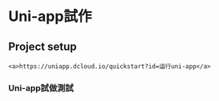 # Uni-app試作

## Project setup
```
<a>https://uniapp.dcloud.io/quickstart?id=运行uni-app</a>
```




### Uni-app試做測試

